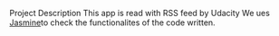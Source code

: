 Project Description 
This app is read with RSS feed by Udacity
We ues [Jasmine](https://jasmine.github.io/)to check the functionalites of the code written.